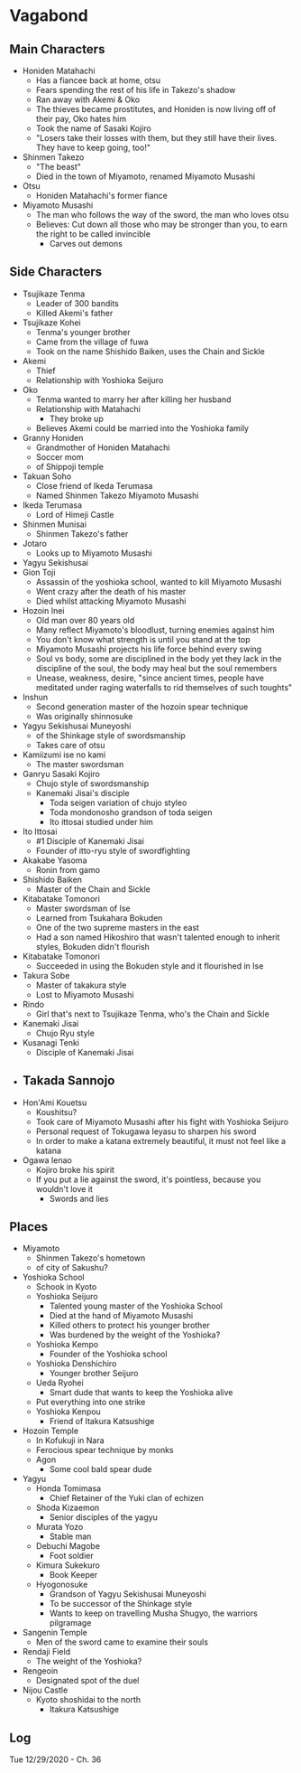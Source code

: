 # Vagabond
## Main Characters
- Honiden Matahachi
  - Has a fiancee back at home, otsu
  - Fears spending the rest of his life in Takezo's shadow
  - Ran away with Akemi & Oko
  - The thieves became prostitutes, and Honiden is now living off of their pay, Oko hates him
  - Took the name of Sasaki Kojiro
  - "Losers take their losses with them, but they still have their lives. They have to keep going, too!"
- Shinmen Takezo
  - "The beast"
  - Died in the town of Miyamoto, renamed Miyamoto Musashi
- Otsu
  - Honiden Matahachi's former fiance
- Miyamoto Musashi
  - The man who follows the way of the sword, the man who loves otsu
  - Believes: Cut down all those who may be stronger than you, to earn the right to be called invincible
    - Carves out demons

## Side Characters
- Tsujikaze Tenma
  - Leader of 300 bandits
  - Killed Akemi's father
- Tsujikaze Kohei
  - Tenma's younger brother
  - Came from the village of fuwa
  - Took on the name Shishido Baiken, uses the Chain and Sickle
- Akemi
  - Thief
  - Relationship with Yoshioka Seijuro
- Oko
  - Tenma wanted to marry her after killing her husband
  - Relationship with Matahachi
    - They broke up 
  - Believes Akemi could be married into the Yoshioka family
- Granny Honiden
  - Grandmother of Honiden Matahachi
  - Soccer mom
  - of Shippoji temple
- Takuan Soho
  - Close friend of Ikeda Terumasa
  - Named Shinmen Takezo Miyamoto Musashi
- Ikeda Terumasa
  - Lord of Himeji Castle
- Shinmen Munisai
  - Shinmen Takezo's father
- Jotaro
  - Looks up to Miyamoto Musashi
- Yagyu Sekishusai
- Gion Toji
  - Assassin of the yoshioka school, wanted to kill Miyamoto Musashi
  - Went crazy after the death of his master
  - Died whilst attacking Miyamoto Musashi
- Hozoin Inei
  - Old man over 80 years old
  - Many reflect Miyamoto's bloodlust, turning enemies against him
  - You don't know what strength is until you stand at the top
  - Miyamoto Musashi projects his life force behind every swing
  - Soul vs body, some are disciplined in the body yet they lack in the discipline of the soul, the body may heal but the soul remembers
  - Unease, weakness, desire, "since ancient times, people have meditated under raging waterfalls to rid themselves of such toughts"
- Inshun
  - Second generation master of the hozoin spear technique
  - Was originally shinnosuke
- Yagyu Sekishusai Muneyoshi
  - of the Shinkage style of swordsmanship
  - Takes care of otsu
- Kamiizumi ise no kami
  - The master swordsman
- Ganryu Sasaki Kojiro
  - Chujo style of swordsmanship
  - Kanemaki Jisai's disciple
    - Toda seigen variation of chujo styleo
    - Toda mondonosho grandson of toda seigen
    - Ito ittosai studied under him
- Ito Ittosai
  - #1 Disciple of Kanemaki Jisai
  - Founder of itto-ryu style of swordfighting
- Akakabe Yasoma
  - Ronin from gamo
- Shishido Baiken
  - Master of the Chain and Sickle
- Kitabatake Tomonori
  - Master swordsman of Ise
  - Learned from Tsukahara Bokuden
  - One of the two supreme masters in the east
  - Had a son named Hikoshiro that wasn't talented enough to inherit styles, Bokuden didn't flourish
- Kitabatake Tomonori
  - Succeeded in using the Bokuden style and it flourished in Ise
- Takura Sobe
  - Master of takakura style
  - Lost to Miyamoto Musashi
- Rindo
  - Girl that's next to Tsujikaze Tenma, who's the Chain and Sickle
- Kanemaki Jisai
  - Chujo Ryu style
- Kusanagi Tenki
  - Disciple of Kanemaki Jisai
- Takada Sannojo
  - 
- Hon'Ami Kouetsu
  - Koushitsu?
  - Took care of Miyamoto Musashi after his fight with Yoshioka Seijuro
  - Personal request of Tokugawa Ieyasu to sharpen his sword
  - In order to make a katana extremely beautiful, it must not feel like a katana
- Ogawa Ienao
  - Kojiro broke his spirit
  - If you put a lie against the sword, it's pointless, because you wouldn't love it
    - Swords and lies

## Places
- Miyamoto
  - Shinmen Takezo's hometown
  - of city of Sakushu?
- Yoshioka School
  - Schook in Kyoto
  - Yoshioka Seijuro
    - Talented young master of the Yoshioka School
    - Died at the hand of Miyamoto Musashi
    - Killed others to protect his younger brother
    - Was burdened by the weight of the Yoshioka?
  - Yoshioka Kempo
    - Founder of the Yoshioka school
  - Yoshioka Denshichiro
    - Younger brother Seijuro
  - Ueda Ryohei
    - Smart dude that wants to keep the Yoshioka alive
  - Put everything into one strike
  - Yoshioka Kenpou
    - Friend of Itakura Katsushige
- Hozoin Temple
  - In Kofukuji in Nara
  - Ferocious spear technique by monks
  - Agon
    - Some cool bald spear dude
- Yagyu
  - Honda Tomimasa
    - Chief Retainer of the Yuki clan of echizen
  - Shoda Kizaemon
    - Senior disciples of the yagyu
  - Murata Yozo
    - Stable man
  - Debuchi Magobe
    - Foot soldier
  - Kimura Sukekuro
    - Book Keeper
  - Hyogonosuke
    - Grandson of Yagyu Sekishusai Muneyoshi
    - To be successor of the Shinkage style
    - Wants to keep on travelling Musha Shugyo, the warriors pilgramage
- Sangenin Temple
  - Men of the sword came to examine their souls
- Rendaji Field
  - The weight of the Yoshioka?
- Rengeoin
  - Designated spot of the duel
- Nijou Castle
  - Kyoto shoshidai to the north
    - Itakura Katsushige

## Log
Tue 12/29/2020 - Ch. 36
